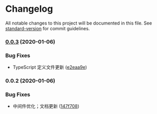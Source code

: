 # Changelog

All notable changes to this project will be documented in this file. See [standard-version](https://github.com/conventional-changelog/standard-version) for commit guidelines.

### [0.0.3](https://github.com/flarestart/egg-websocket-plugin/compare/v0.0.2...v0.0.3) (2020-01-06)


### Bug Fixes

* TypeScript 定义文件更新 ([e2eaa9e](https://github.com/flarestart/egg-websocket-plugin/commit/e2eaa9ebed38c336f44b6639b601d3d532086deb))

### 0.0.2 (2020-01-06)


### Bug Fixes

* 中间件优化；文档更新 ([147f708](https://github.com/flarestart/egg-websocket-plugin/commit/147f7083165e2d2d445a3c57bf04d19a4bd32a76))
